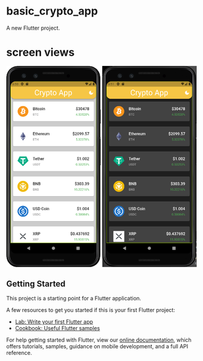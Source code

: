 # basic_crypto_app

A new Flutter project.

# screen views

<img src = "https://github.com/cemsarikaya/basic_crypto_app/blob/master/lib/assets/images/1.png" width="250"> <img src = "https://github.com/cemsarikaya/basic_crypto_app/blob/master/lib/assets/images/2.png" width="250">

## Getting Started

This project is a starting point for a Flutter application.

A few resources to get you started if this is your first Flutter project:

- [Lab: Write your first Flutter app](https://flutter.dev/docs/get-started/codelab)
- [Cookbook: Useful Flutter samples](https://flutter.dev/docs/cookbook)

For help getting started with Flutter, view our
[online documentation](https://flutter.dev/docs), which offers tutorials,
samples, guidance on mobile development, and a full API reference.
